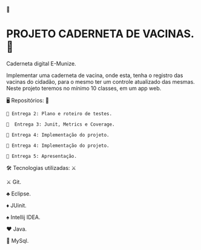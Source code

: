📖 <h1> PROJETO CADERNETA DE VACINAS. 💉 </h1>

Caderneta digital E-Munize.

Implementar uma caderneta de vacina, onde esta, tenha o registro das vacinas do cidadão, para o mesmo ter um controle atualizado das mesmas. 
Neste projeto teremos no mínimo 10 classes, em um app web.

🖥 Repositórios: 🔌

    📌 Entrega 2: Plano e roteiro de testes.
    
    📌  Entrega 3: Junit, Metrics e Coverage.
    
    📌 Entrega 4: Implementação do projeto.
    
    📌 Entrega 4: Implementação do projeto.
    
    📌 Entrega 5: Apresentação.
 
 
🛠 Tecnologias utilizadas: ⚔

  ⚔  Git.
    
  ♣  Eclipse.
    
  ♦ JUinit.
    
  ♠ Intellij IDEA.
    
  ♥ Java.
    
 🎲 MySql.
